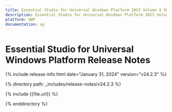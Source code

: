 ```yaml
---
title: Essential Studio for Universal Windows Platform 2023 Volume 4 SP Release Release Notes  
description: Essential Studio for Universal Windows Platform 2023 Volume 4 SP Release Release Notes  
platform: UWP
documentation: ug
---
```


# Essential Studio for Universal Windows Platform  Release Notes  

{% include release-info.html date="January 31, 2024"  version="v24.2.3" %} 

{% directory path: _includes/release-notes/v24.2.3 %}

{% include {{file.url}} %}

{% enddirectory %}